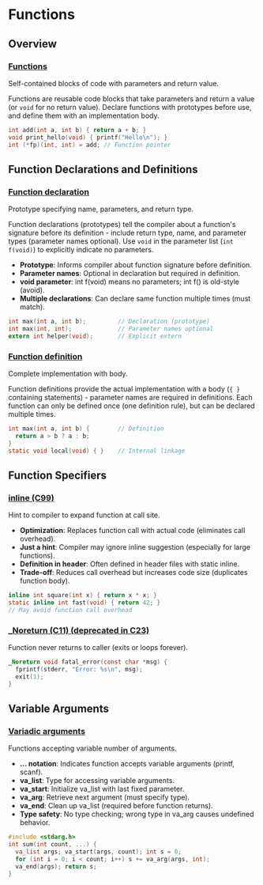 # Functions

## Overview
### [Functions](https://en.cppreference.com/w/c/language/functions.html)
Self-contained blocks of code with parameters and return value.

Functions are reusable code blocks that take parameters and return a value (or `void` for no return value).
Declare functions with prototypes before use, and define them with an implementation body.

```c
int add(int a, int b) { return a + b; }
void print_hello(void) { printf("Hello\n"); }
int (*fp)(int, int) = add; // Function pointer
```

## Function Declarations and Definitions
### [Function declaration](https://en.cppreference.com/w/c/language/function_declaration.html)
Prototype specifying name, parameters, and return type.

Function declarations (prototypes) tell the compiler about a function's signature before its definition - include return type, name, and parameter types (parameter names optional).
Use `void` in the parameter list (`int f(void)`) to explicitly indicate no parameters.

- **Prototype**: Informs compiler about function signature before definition.
- **Parameter names**: Optional in declaration but required in definition.
- **void parameter**: int f(void) means no parameters; int f() is old-style (avoid).
- **Multiple declarations**: Can declare same function multiple times (must match).
```c
int max(int a, int b);         // Declaration (prototype)
int max(int, int);             // Parameter names optional
extern int helper(void);       // Explicit extern
```

### [Function definition](https://en.cppreference.com/w/c/language/function_definition.html)
Complete implementation with body.

Function definitions provide the actual implementation with a body (`{ }` containing statements) - parameter names are required in definitions.
Each function can only be defined once (one definition rule), but can be declared multiple times.

```c
int max(int a, int b) {        // Definition
  return a > b ? a : b;
}
static void local(void) { }    // Internal linkage
```

## Function Specifiers
### [inline (C99)](https://en.cppreference.com/w/c/language/inline.html)
Hint to compiler to expand function at call site.
- **Optimization**: Replaces function call with actual code (eliminates call overhead).
- **Just a hint**: Compiler may ignore inline suggestion (especially for large functions).
- **Definition in header**: Often defined in header files with static inline.
- **Trade-off**: Reduces call overhead but increases code size (duplicates function body).
```c
inline int square(int x) { return x * x; }
static inline int fast(void) { return 42; }
// May avoid function call overhead
```

### [_Noreturn (C11) (deprecated in C23)](https://en.cppreference.com/w/c/language/noreturn.html)
Function never returns to caller (exits or loops forever).
```c
_Noreturn void fatal_error(const char *msg) {
  fprintf(stderr, "Error: %s\n", msg);
  exit(1);
}
```

## Variable Arguments
### [Variadic arguments](https://en.cppreference.com/w/c/language/variadic.html)
Functions accepting variable number of arguments.
- **... notation**: Indicates function accepts variable arguments (printf, scanf).
- **va_list**: Type for accessing variable arguments.
- **va_start**: Initialize va_list with last fixed parameter.
- **va_arg**: Retrieve next argument (must specify type).
- **va_end**: Clean up va_list (required before function returns).
- **Type safety**: No type checking; wrong type in va_arg causes undefined behavior.
```c
#include <stdarg.h>
int sum(int count, ...) {
  va_list args; va_start(args, count); int s = 0;
  for (int i = 0; i < count; i++) s += va_arg(args, int);
  va_end(args); return s;
}
```
